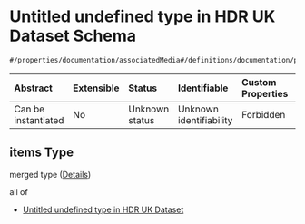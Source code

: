 # Untitled undefined type in HDR UK Dataset Schema

```txt
#/properties/documentation/associatedMedia#/definitions/documentation/properties/associatedMedia/anyOf/1/items
```



| Abstract            | Extensible | Status         | Identifiable            | Custom Properties | Additional Properties | Access Restrictions | Defined In                                                                                        |
| :------------------ | :--------- | :------------- | :---------------------- | :---------------- | :-------------------- | :------------------ | :------------------------------------------------------------------------------------------------ |
| Can be instantiated | No         | Unknown status | Unknown identifiability | Forbidden         | Allowed               | none                | [dataset.schema.json*](../../../schema/dataset/latest/dataset.schema.json "open original schema") |

## items Type

merged type ([Details](dataset-definitions-documentation-properties-associated-media-anyof-1-items.md))

all of

*   [Untitled undefined type in HDR UK Dataset](dataset-definitions-documentation-properties-associated-media-anyof-1-items-allof-0.md "check type definition")
